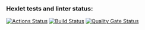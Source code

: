 ### Hexlet tests and linter status:

[![Actions Status](https://github.com/Skier54/java-project-99/actions/workflows/hexlet-check.yml/badge.svg)](https://github.com/Skier54/java-project-99/actions)
[![Build Status](https://github.com/Skier54/java-project-99/actions/workflows/build.yml/badge.svg)](https://github.com/Skier54/java-project-99/actions/workflows/build.yml)
[![Quality Gate Status](https://sonarcloud.io/api/project_badges/measure?project=Skier54_java-project-99&metric=alert_status)](https://sonarcloud.io/summary/new_code?id=Skier54_java-project-99)

